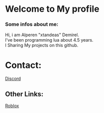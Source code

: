 # Welcome to My profile
### Some infos about me:
 Hi, i am Alperen "xtandeas" Demirel. <br>
 I've been programming lua about 4.5 years. <br>
 I Sharing My projects on this github. <br>
 
# Contact:
  <a href="https://discord.com/users/822494990105313341">Discord</a> <br>
## Other Links:
   [Roblox](https://www.roblox.com/users/792954023/profile)
  


  
